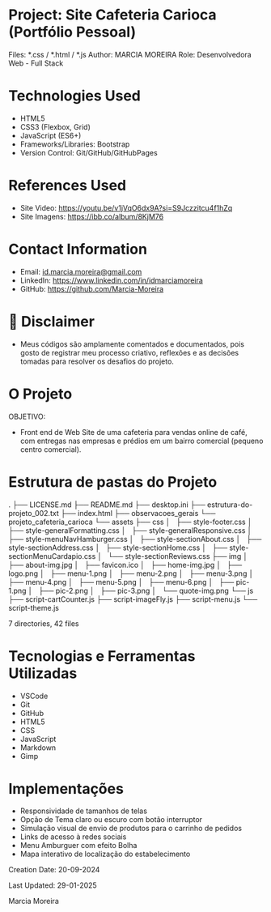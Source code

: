 <!-- REDME.md: -->

# Project: Site Cafeteria Carioca (Portfólio Pessoal)

Files: *.css / *.html / *.js
Author: MARCIA MOREIRA
Role: Desenvolvedora Web - Full Stack

# Technologies Used

- HTML5
- CSS3 (Flexbox, Grid)
- JavaScript (ES6+)
- Frameworks/Libraries: Bootstrap
- Version Control: Git/GitHub/GitHubPages
  
# References Used
  
- Site Video: <https://youtu.be/v1jVqO6dx9A?si=S9Jczzitcu4f1hZq>
- Site Imagens: <https://ibb.co/album/8KjM76>
  
# Contact Information

- Email: <id.marcia.moreira@gmail.com>
- LinkedIn: <https://www.linkedin.com/in/idmarciamoreira>
- GitHub: <https://github.com/Marcia-Moreira>

# 📌 Disclaimer

- Meus códigos são amplamente comentados e documentados, pois gosto de registrar meu processo criativo, reflexões e as decisões tomadas para resolver os desafios do projeto.

# O Projeto

OBJETIVO:

- Front end de Web Site de uma cafeteria para vendas online de café, com entregas nas empresas e prédios em um bairro comercial (pequeno centro comercial).

# Estrutura de pastas do Projeto

.
├── LICENSE.md
├── README.md
├── desktop.ini
├── estrutura-do-projeto_002.txt
├── index.html
├── observacoes_gerais
└── projeto_cafeteria_carioca
    └── assets
        ├── css
        │   ├── style-footer.css
        │   ├── style-generalFormatting.css
        │   ├── style-generalResponsive.css
        │   ├── style-menuNavHamburger.css
        │   ├── style-sectionAbout.css
        │   ├── style-sectionAddress.css
        │   ├── style-sectionHome.css
        │   ├── style-sectionMenuCardapio.css
        │   └── style-sectionReviews.css
        ├── img
        │   ├── about-img.jpg
        │   ├── favicon.ico
        │   ├── home-img.jpg
        │   ├── logo.png
        │   ├── menu-1.png
        │   ├── menu-2.png
        │   ├── menu-3.png
        │   ├── menu-4.png
        │   ├── menu-5.png
        │   ├── menu-6.png
        │   ├── pic-1.png
        │   ├── pic-2.png
        │   ├── pic-3.png
        │   └── quote-img.png
        └── js
            ├── script-cartCounter.js
            ├── script-imageFly.js
            ├── script-menu.js
            └── script-theme.js

7 directories, 42 files

<!-- Implementação: -->

# Tecnologias e Ferramentas Utilizadas

- VSCode
- Git
- GitHub
- HTML5
- CSS
- JavaScript
- Markdown
- Gimp

# Implementações

- Responsividade de tamanhos de telas
- Opção de Tema claro ou escuro com botão interruptor
- Simulação visual de envio de produtos para o carrinho de pedidos
- Links de acesso à redes sociais
- Menu Amburguer com efeito Bolha
- Mapa interativo de localização do estabelecimento

Creation Date: 20-09-2024

Last Updated: 29-01-2025

Marcia Moreira
